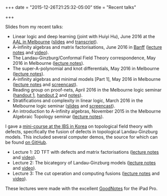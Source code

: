 +++
date = "2015-12-26T21:25:32-05:00"
title = "Recent talks"

+++

Slides from my recent talks:

* Linear logic and deep learning (joint with Huiyi Hu), June 2016 at the [AAL in Melbourne](http://blogs.unimelb.edu.au/logic/aal-2016/) ([slides](http://therisingsea.org/notes/talk-lldl.pdf) and [transcript](http://therisingsea.org/notes/talk-lldl-transcript.pdf)).
* A-infinity algebras and matrix factorisations, June 2016 in [Banff](http://www.birs.ca/events/2016/5-day-workshops/16w5040) ([lecture notes](http://therisingsea.org/notes/talk-ainfmfbanff.pdf) and [video](http://www.birs.ca/events/2016/5-day-workshops/16w5040/videos/watch/201606201531-Murfet.html)).
* The Landau-Ginzburg/Conformal Field Theory correspondence, May 2016 in Melbourne ([lecture notes](http://therisingsea.org/notes/talk-lgcft.pdf)).
* The super-A-polynomial and knot differentials, May 2016 in Melbourne ([lecture notes](http://therisingsea.org/notes/talk-supera.pdf)).
*  A-infinity algebras and minimal models [Part 1], May 2016 in Melbourne ([lecture notes](http://therisingsea.org/notes/talk-ainf-minimal.pdf) and [screencast](https://vimeo.com/165138188)).
*  Reading group on proof-nets, April 2016 in the Melbourne logic seminar ([handout 1](http://therisingsea.org/notes/logic-seminar-proofnets.pdf), [handout 2](http://therisingsea.org/notes/logic-seminar-proofnets2.pdf) and [notes](http://therisingsea.org/post/seminar-proofnets/)).
*  Stratifications and complexity in linear logic, March 2016 in the Melbourne logic seminar ([slides](http://therisingsea.org/notes/talk-stratifications.pdf) and [screencast](https://vimeo.com/160036378)).
*  An introduction to A-infinity algebras, November 2015 in the Melbourne Algebraic Topology seminar ([lecture notes](http://therisingsea.org/notes/ainf-intro-talk.pdf)).

I gave a [mini-course at the IBS in Korea](http://cgp.ibs.re.kr/conferences/MathematicalQuantumFieldTheory/) on topological field theory with defects, specifically the fusion of defects in topological Landau-Ginzburg models. This included several computer demos, the source for which can be found [on GitHub](https://github.com/dmurfet/mf).

*  Lecture 1: 2D TFT with defects and matrix factorisations ([lecture notes](http://therisingsea.org/notes/korea-lecture1.pdf)  and [video](https://vimeo.com/154577054)).
*  Lecture 2: The bicategory of Landau-Ginzburg models ([lecture notes](http://therisingsea.org/notes/korea-lecture2.pdf) and [video](https://vimeo.com/154711340)).
*  Lecture 3: The cut operation and computing fusions ([lecture notes](http://therisingsea.org/notes/korea-lecture3.pdf) and [video](https://vimeo.com/154843000)).

These lectures were made with the excellent [GoodNotes](http://www.goodnotesapp.com/) for the iPad Pro.
